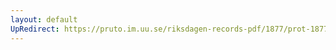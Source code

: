 ```yaml
---
layout: default
UpRedirect: https://pruto.im.uu.se/riksdagen-records-pdf/1877/prot-1877--fk--037/prot-1877--fk--037_038.pdf
---
```


